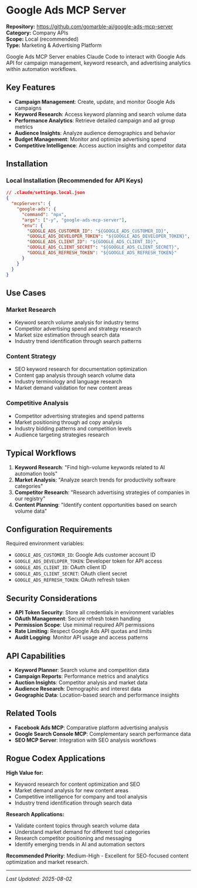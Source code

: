 # Google Ads MCP Server

**Repository:** https://github.com/gomarble-ai/google-ads-mcp-server  
**Category:** Company APIs  
**Scope:** Local (recommended)  
**Type:** Marketing & Advertising Platform

Google Ads MCP Server enables Claude Code to interact with Google Ads API for campaign management, keyword research, and advertising analytics within automation workflows.

## Key Features

- **Campaign Management**: Create, update, and monitor Google Ads campaigns
- **Keyword Research**: Access keyword planning and search volume data
- **Performance Analytics**: Retrieve detailed campaign and ad group metrics
- **Audience Insights**: Analyze audience demographics and behavior
- **Budget Management**: Monitor and optimize advertising spend
- **Competitive Intelligence**: Access auction insights and competitor data

## Installation

### Local Installation (Recommended for API Keys)
```json
// .claude/settings.local.json
{
  "mcpServers": {
    "google-ads": {
      "command": "npx",
      "args": ["-y", "google-ads-mcp-server"],
      "env": {
        "GOOGLE_ADS_CUSTOMER_ID": "${GOOGLE_ADS_CUSTOMER_ID}",
        "GOOGLE_ADS_DEVELOPER_TOKEN": "${GOOGLE_ADS_DEVELOPER_TOKEN}",
        "GOOGLE_ADS_CLIENT_ID": "${GOOGLE_ADS_CLIENT_ID}",
        "GOOGLE_ADS_CLIENT_SECRET": "${GOOGLE_ADS_CLIENT_SECRET}",
        "GOOGLE_ADS_REFRESH_TOKEN": "${GOOGLE_ADS_REFRESH_TOKEN}"
      }
    }
  }
}
```

## Use Cases

### Market Research
- Keyword search volume analysis for industry terms
- Competitor advertising spend and strategy research
- Market size estimation through search data
- Industry trend identification through search patterns

### Content Strategy
- SEO keyword research for documentation optimization
- Content gap analysis through search volume data
- Industry terminology and language research
- Market demand validation for new content areas

### Competitive Analysis
- Competitor advertising strategies and spend patterns
- Market positioning through ad copy analysis
- Industry bidding patterns and competition levels
- Audience targeting strategies research

## Typical Workflows

1. **Keyword Research**: "Find high-volume keywords related to AI automation tools"
2. **Market Analysis**: "Analyze search trends for productivity software categories"
3. **Competitor Research**: "Research advertising strategies of companies in our registry"
4. **Content Planning**: "Identify content opportunities based on search volume data"

## Configuration Requirements

Required environment variables:
- `GOOGLE_ADS_CUSTOMER_ID`: Google Ads customer account ID
- `GOOGLE_ADS_DEVELOPER_TOKEN`: Developer token for API access
- `GOOGLE_ADS_CLIENT_ID`: OAuth client ID
- `GOOGLE_ADS_CLIENT_SECRET`: OAuth client secret
- `GOOGLE_ADS_REFRESH_TOKEN`: OAuth refresh token

## Security Considerations

- **API Token Security**: Store all credentials in environment variables
- **OAuth Management**: Secure refresh token handling
- **Permission Scope**: Use minimal required API permissions
- **Rate Limiting**: Respect Google Ads API quotas and limits
- **Audit Logging**: Monitor API usage and access patterns

## API Capabilities

- **Keyword Planner**: Search volume and competition data
- **Campaign Reports**: Performance metrics and analytics
- **Auction Insights**: Competitor analysis and market data
- **Audience Research**: Demographic and interest data
- **Geographic Data**: Location-based search and performance insights

## Related Tools

- **Facebook Ads MCP**: Comparative platform advertising analysis
- **Google Search Console MCP**: Complementary search performance data
- **SEO MCP Server**: Integration with SEO analysis workflows

## Rogue Codex Applications

**High Value for:**
- Keyword research for content optimization and SEO
- Market demand analysis for new content areas
- Competitive intelligence for company and tool analysis
- Industry trend identification through search data

**Research Applications:**
- Validate content topics through search volume data
- Understand market demand for different tool categories
- Research competitor positioning and messaging
- Identify emerging trends in AI and automation sectors

**Recommended Priority**: Medium-High - Excellent for SEO-focused content optimization and market research.

---

*Last Updated: 2025-08-02*